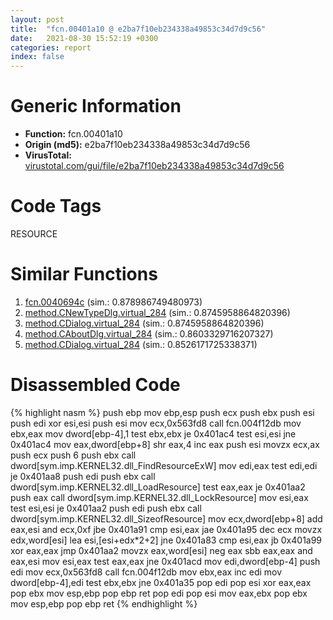 ```yaml
---
layout: post
title:  "fcn.00401a10 @ e2ba7f10eb234338a49853c34d7d9c56"
date:   2021-08-30 15:52:19 +0300
categories: report
index: false
---
```


# Generic Information
- **Function:** fcn.00401a10
- **Origin (md5):** e2ba7f10eb234338a49853c34d7d9c56
- **VirusTotal:** [virustotal.com/gui/file/e2ba7f10eb234338a49853c34d7d9c56][virustotal_ref]

# Code Tags
<span class="tag" id="RESOURCE">RESOURCE</span>


# Similar Functions

1. [fcn.0040694c][similar_1_ref] (sim.: 0.878986749480973)
2. [method.CNewTypeDlg.virtual\_284][similar_2_ref] (sim.: 0.8745958864820396)
3. [method.CDialog.virtual\_284][similar_3_ref] (sim.: 0.8745958864820396)
4. [method.CAboutDlg.virtual\_284][similar_4_ref] (sim.: 0.8603329716207327)
5. [method.CDialog.virtual\_284][similar_5_ref] (sim.: 0.8526171725338371)


# Disassembled Code

{% highlight nasm %}
push ebp
mov ebp,esp
push ecx
push ebx
push esi
push edi
xor esi,esi
push esi
mov ecx,0x563fd8
call fcn.004f12db
mov ebx,eax
mov dword[ebp-4],1
test ebx,ebx
je 0x401ac4
test esi,esi
jne 0x401ac4
mov eax,dword[ebp+8]
shr eax,4
inc eax
push esi
movzx ecx,ax
push ecx
push 6
push ebx
call dword[sym.imp.KERNEL32.dll_FindResourceExW]
mov edi,eax
test edi,edi
je 0x401aa8
push edi
push ebx
call dword[sym.imp.KERNEL32.dll_LoadResource]
test eax,eax
je 0x401aa2
push eax
call dword[sym.imp.KERNEL32.dll_LockResource]
mov esi,eax
test esi,esi
je 0x401aa2
push edi
push ebx
call dword[sym.imp.KERNEL32.dll_SizeofResource]
mov ecx,dword[ebp+8]
add eax,esi
and ecx,0xf
jbe 0x401a91
cmp esi,eax
jae 0x401a95
dec ecx
movzx edx,word[esi]
lea esi,[esi+edx*2+2]
jne 0x401a83
cmp esi,eax
jb 0x401a99
xor eax,eax
jmp 0x401aa2
movzx eax,word[esi]
neg eax
sbb eax,eax
and eax,esi
mov esi,eax
test eax,eax
jne 0x401acd
mov edi,dword[ebp-4]
push edi
mov ecx,0x563fd8
call fcn.004f12db
mov ebx,eax
inc edi
mov dword[ebp-4],edi
test ebx,ebx
jne 0x401a35
pop edi
pop esi
xor eax,eax
pop ebx
mov esp,ebp
pop ebp
ret
pop edi
pop esi
mov eax,ebx
pop ebx
mov esp,ebp
pop ebp
ret
{% endhighlight %}


[similar_1_ref]: /report/fcn.0040694c@ba5ec83721de3ca10b3c9583f3b2c6a1
[similar_2_ref]: /report/method.CNewTypeDlg.virtual_284@481b545f5c18f2fce1caac67ddc419e8
[similar_3_ref]: /report/method.CDialog.virtual_284@44e1ffcf4e71f4505c09d520fd75f1e4
[similar_4_ref]: /report/method.CAboutDlg.virtual_284@7b00dd8f2abf54a73bfb09681334ff78
[similar_5_ref]: /report/method.CDialog.virtual_284@59aef7c08025d70f84c85db2092fc99e
[virustotal_ref]: https://www.virustotal.com/gui/file/e2ba7f10eb234338a49853c34d7d9c56